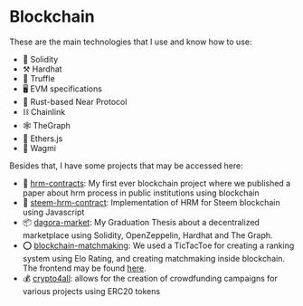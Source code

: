 # Blockchain


These are the main technologies that I use and know how to use:

- 📄 Solidity
- ⚒️ Hardhat
- 🍄 Truffle
- 🖥️ EVM specifications
- 🦀 Rust-based Near Protocol
- ⛓️ Chainlink
- 🕸️ TheGraph
- 🔌 Ethers.js
- 🧪 Wagmi

Besides that, I have some projects that may be accessed here: 

- 💼 [hrm-contracts](https://github.com/flametuner/hrm-contracts): My first ever blockchain project where we published a paper about hrm process in public institutions using blockchain
- 👥 [steem-hrm-contract](https://github.com/flametuner/steem-hrm-contract): Implementation of HRM for Steem blockchain using Javascript
- 📦 [dagora-market](https://github.com/dagoramarket): My Graduation Thesis about a decentralized marketplace using Solidity, OpenZeppelin, Hardhat and The Graph.
- ⭕️ [blockchain-matchmaking](https://github.com/flametuner/blockchain-matchmaking): We used a TicTacToe for creating a ranking system using Elo Rating, and creating matchmaking inside blockchain. The frontend may be found [here](https://github.com/flametuner/eth-tictactoe-react).
- 💰 [crypto4all](https://github.com/flametuner/crypo4all-smartcontracts): allows for the creation of crowdfunding campaigns for various projects using ERC20 tokens
